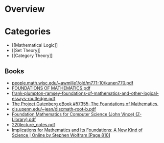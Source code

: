 # Overview

# Categories
- [[Mathematical Logic]]
- [[Set Theory]]
- [[Category Theory]]
## Books
- [people.math.wisc.edu/~awmille1/old/m771-10/kunen770.pdf](https://people.math.wisc.edu/~awmille1/old/m771-10/kunen770.pdf)
- [FOUNDATIONS OF MATHEMATICS.pdf](https://eprints.koyauniversity.org/420/1/FOUNDATIONS%20OF%20MATHEMATICS.pdf)
- [frank-plumpton-ramsey-foundations-of-mathematics-and-other-logical-essays-routledge.pdf](https://tmypfunam.wordpress.com/wp-content/uploads/2018/03/frank-plumpton-ramsey-foundations-of-mathematics-and-other-logical-essays-routledge.pdf)
- [The Project Gutenberg eBook #57355: The Foundations of Mathematics.](https://www.gutenberg.org/files/57355/57355-pdf.pdf)
- [cis.upenn.edu/~jean/discmath-root-b.pdf](https://www.cis.upenn.edu/~jean/discmath-root-b.pdf)
- [Foundation Mathematics for Computer Science (John Vince) (Z-Library).pdf](https://unidel.edu.ng/focelibrary/books/Foundation%20Mathematics%20for%20Computer%20Science%20(John%20Vince)%20(Z-Library).pdf)
- [220lecture_notes.pdf](https://people.tamu.edu/~florent/teaching/lecture_notes/220lecture_notes.pdf)
- [Implications for Mathematics and Its Foundations: A New Kind of Science | Online by Stephen Wolfram [Page 810]](https://www.wolframscience.com/nks/p810--implications-for-mathematics-and-its-foundations/)